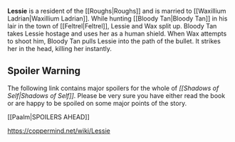 **Lessie** is a resident of the [[Roughs\|Roughs]] and is married to [[Waxillium Ladrian\|Waxillium Ladrian]].
While hunting [[Bloody Tan\|Bloody Tan]] in his lair in the town of [[Feltrel\|Feltrel]], Lessie and Wax split up. Bloody Tan takes Lessie hostage and uses her as a human shield. When Wax attempts to shoot him, Bloody Tan pulls Lessie into the path of the bullet. It strikes her in the head, killing her instantly.

## Spoiler Warning
The following link contains major spoilers for the whole of *[[Shadows of Self\|Shadows of Self]]*. Please be very sure you have either read the book or are happy to be spoiled on some major points of the story.

[[Paalm\|SPOILERS AHEAD]]


https://coppermind.net/wiki/Lessie